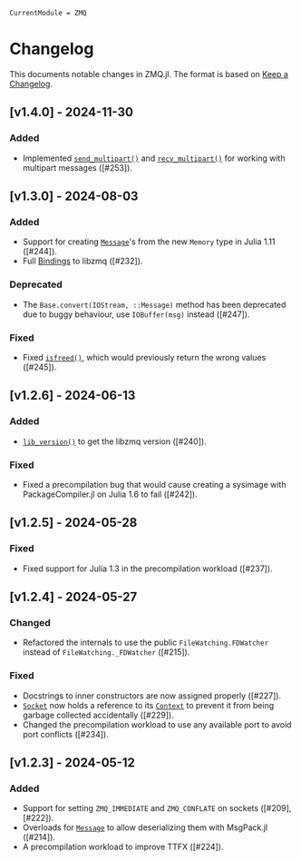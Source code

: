 ```@meta
CurrentModule = ZMQ
```

# Changelog

This documents notable changes in ZMQ.jl. The format is based on [Keep a
Changelog](https://keepachangelog.com).

## [v1.4.0] - 2024-11-30

### Added
- Implemented [`send_multipart()`](@ref) and [`recv_multipart()`](@ref) for
  working with multipart messages ([#253]).

## [v1.3.0] - 2024-08-03

### Added
- Support for creating [`Message`](@ref)'s from the new `Memory` type in Julia
  1.11 ([#244]).
- Full [Bindings](@ref) to libzmq ([#232]).

### Deprecated
- The `Base.convert(IOStream, ::Message)` method has been deprecated due to
  buggy behaviour, use `IOBuffer(msg)` instead ([#247]).

### Fixed
- Fixed [`isfreed()`](@ref), which would previously return the wrong values
  ([#245]).

## [v1.2.6] - 2024-06-13

### Added

- [`lib_version()`](@ref) to get the libzmq version ([#240]).

### Fixed

- Fixed a precompilation bug that would cause creating a sysimage with
  PackageCompiler.jl on Julia 1.6 to fail ([#242]).

## [v1.2.5] - 2024-05-28

### Fixed

- Fixed support for Julia 1.3 in the precompilation workload ([#237]).

## [v1.2.4] - 2024-05-27

### Changed

- Refactored the internals to use the public `FileWatching.FDWatcher` instead of
  `FileWatching._FDWatcher` ([#215]).

### Fixed

- Docstrings to inner constructors are now assigned properly ([#227]).
- [`Socket`](@ref) now holds a reference to its [`Context`](@ref) to prevent it from
  being garbage collected accidentally ([#229]).
- Changed the precompilation workload to use any available port to avoid port
  conflicts ([#234]).

## [v1.2.3] - 2024-05-12

### Added

- Support for setting `ZMQ_IMMEDIATE` and `ZMQ_CONFLATE` on sockets ([#209],
  [#222]).
- Overloads for [`Message`](@ref) to allow deserializing them with MsgPack.jl
  ([#214]).
- A precompilation workload to improve TTFX ([#224]).

